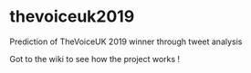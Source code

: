 # thevoiceuk2019
Prediction of TheVoiceUK 2019 winner through tweet analysis

Got to the wiki to see how the project works !

